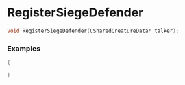 # RegisterSiegeDefender
```cpp - C++
void RegisterSiegeDefender(CSharedCreatureData* talker);
```

### Examples
```cpp - C++
{

}
```
